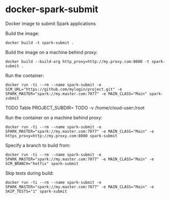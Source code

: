 # docker-spark-submit
Docker image to submit Spark applications

Build the image:
```
docker build -t spark-submit .
```
Build the image on a machine behind proxy:
```
docker build --build-arg http_proxy=http://my.proxy.com:8080 -t spark-submit .
```
Run the container:
```
docker run -ti --rm --name spark-submit -e SCM_URL="https://github.com/mylogin/project.git" -e SPARK_MASTER="spark://my.master.com:7077" -e MAIN_CLASS="Main" spark-submit

```
TODO Table
PROJECT_SUBDIR=
TODO -v /home/cloud-user:/root

Run the container on a machine behind proxy:
```
docker run -ti --rm --name spark-submit -e SPARK_MASTER="spark://my.master.com:7077" -e MAIN_CLASS="Main" -e https_proxy=http://my.proxy.com:8080 spark-submit
```
Specify a branch to build from:
```
docker run -ti --rm --name spark-submit -e SPARK_MASTER="spark://my.master.com:7077" -e MAIN_CLASS="Main" -e SCM_BRANCH="hotfix" spark-submit
```
Skip tests during build:
```
docker run -ti --rm --name spark-submit -e SPARK_MASTER="spark://my.master.com:7077" -e MAIN_CLASS="Main" -e SKIP_TESTS="1" spark-submit
```
